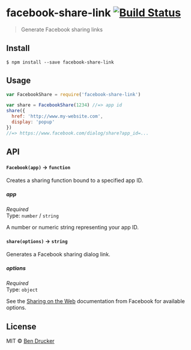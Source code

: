 # facebook-share-link [![Build Status](https://travis-ci.org/bendrucker/facebook-share-link.svg?branch=master)](https://travis-ci.org/bendrucker/facebook-share-link)

> Generate Facebook sharing links


## Install

```
$ npm install --save facebook-share-link
```


## Usage

```js
var FacebookShare = require('facebook-share-link')

var share = FacebookShare(1234) //=> app id
share({
  href: 'http://www.my-website.com',
  display: 'popup'  
})
//=> https://www.facebook.com/dialog/share?app_id=...
```

## API

#### `Facebook(app)` -> `function`

Creates a sharing function bound to a specified app ID.

##### app

*Required*  
Type: `number` / `string`

A number or numeric string representing your app ID. 

#### `share(options)` -> `string`

Generates a Facebook sharing dialog link.

##### options

*Required*  
Type: `object`

See the [Sharing on the Web](https://developers.facebook.com/docs/sharing/web) documentation from Facebook for available options.


## License

MIT © [Ben Drucker](http://bendrucker.me)
